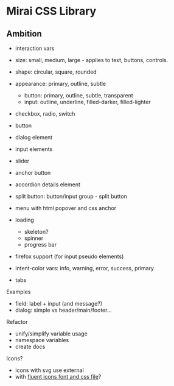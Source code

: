 # Mirai CSS Library

## Ambition
- interaction vars
- size: small, medium, large - applies to text, buttons, controls. 
- shape: circular, square, rounded
- appearance: primary, outline, subtle
  - button: primary, outline, subtle, transparent
  - input: outline, underline, filled-darker, filled-lighter
- checkbox, radio, switch
- button 
- dialog element
- input elements
- slider
- anchor button
- accordion details element

- split button: button/input group - split button
- menu with html popover and css anchor
- loading
  - skeleton?
  - spinner
  - progress bar
- firefox support (for input pseudo elements)

- intent-color vars: info, warning, error, success, primary

- tabs

Examples
- field: label + input (and message?)
- dialog: simple vs header/main/footer...

Refactor
- unify/simplify variable usage
- namespace variables
- create docs

Icons?
- icons with svg use external
- with [fluent icons font and css file](https://github.com/microsoft/fluentui-system-icons/blob/cd860cfdb9c60f6b731f6164b21e04909b23178e/fonts/FluentSystemIcons-Resizable.css)?

